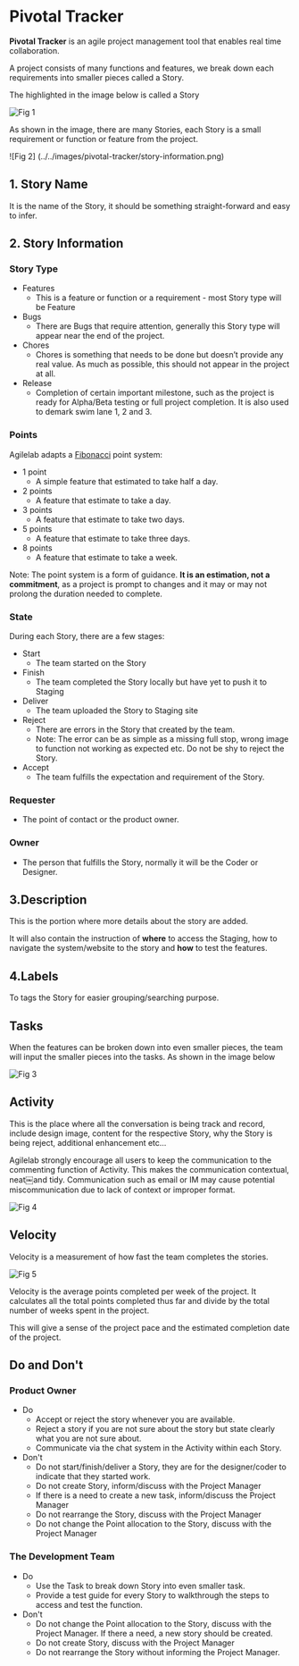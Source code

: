 # Pivotal Tracker
**Pivotal Tracker** is an agile project management tool that enables real time collaboration.

A project consists of many functions and features, we break down each requirements into smaller pieces called a Story.

The highlighted in the image below is called a Story

![Fig 1](../../images/pivotal-tracker/story.png)

As shown in the image, there are many Stories, each Story is a small requirement or function or feature from the project.

![Fig 2] (../../images/pivotal-tracker/story-information.png)

## 1. Story Name
It is the name of the Story, it should be something straight-forward and easy to infer.

## 2. Story Information

### Story Type
+ Features 
  - This is a feature or function or a requirement - most Story type will be Feature
+ Bugs
  - There are Bugs that require attention, generally this Story type will appear near the end of the project.
+ Chores
  - Chores is something that needs to be done but doesn’t provide any real value. As much as possible, this should not appear in the project at all.
+ Release
  - Completion of certain important milestone, such as the project is ready for Alpha/Beta testing or full project completion. It is also used to demark swim lane 1, 2 and 3.

### Points
Agilelab adapts a [Fibonacci](https://en.wikipedia.org/wiki/Fibonacci_number) point system: 

+ 1 point
  - A simple feature that estimated to take half a day.
+ 2 points
  - A feature that estimate to take a day.
+ 3 points
  - A feature that estimate to take two days.
+ 5 points
  - A feature that estimate to take three days.
+ 8 points
  - A feature that estimate to take a week.

Note: The point system is a form of guidance. **It is an estimation, not a commitment**, as a project is prompt to changes and it may or may not prolong the duration needed to complete.

### State
During each Story, there are a few stages:
+ Start
  - The team started on the Story
+ Finish
  - The team completed the Story locally but have yet to push it to
Staging
+ Deliver
  - The team uploaded the Story to Staging site
+ Reject
  - There are errors in the Story that created by the team.
  - Note: The error can be as simple as a missing full stop, wrong image to function not working as expected etc. Do not be shy to reject the Story.
+ Accept
  - The team fulfills the expectation and requirement of the Story.

### Requester
+ The point of contact or the product owner.

### Owner
+ The person that fulfills the Story, normally it will be the Coder or Designer.

## 3.Description
This is the portion where more details about the story are added.

It will also contain the instruction of **where** to access the Staging, how to
navigate the system/website to the story and **how** to test the features.

## 4.Labels
To tags the Story for easier grouping/searching purpose.

## Tasks
When the features can be broken down into even smaller pieces, the team will input the smaller pieces into the tasks. As shown in the image below

![Fig 3](../../images/pivotal-tracker/task.png)

## Activity
This is the place where all the conversation is being track and record, include design image, content for the respective Story, why the Story is being reject, additional enhancement etc...

Agilelab strongly encourage all users to keep the communication to the commenting function of Activity. This makes the communication contextual, neat￼and tidy. Communication such as email or IM may cause potential miscommunication due to lack of context or improper format.

![Fig 4](../../images/pivotal-tracker/activity.png)

## Velocity
Velocity is a measurement of how fast the team completes the stories.

![Fig 5](../../images/pivotal-tracker/velocity.png)

Velocity is the average points completed per week of the project. It calculates all the total points completed thus far and divide by the total number of weeks spent in the project.

This will give a sense of the project pace and the estimated completion date of the project.

## Do and Don't
### Product Owner
+ Do
  - Accept or reject the story whenever you are available.
  - Reject a story if you are not sure about the story but state clearly what you are not sure about.
  - Communicate via the chat system in the Activity within each Story.
+ Don't
  - Do not start/finish/deliver a Story, they are for the designer/coder to indicate that they started work.
  - Do not create Story, inform/discuss with the Project Manager
  - If there is a need to create a new task, inform/discuss the Project Manager
  - Do not rearrange the Story, discuss with the Project Manager
  - Do not change the Point allocation to the Story, discuss with the Project Manager

### The Development Team
+ Do
  - Use the Task to break down Story into even smaller task. 
  - Provide a test guide for every Story to walkthrough the steps to access and test the function.
+ Don't
  - Do not change the Point allocation to the Story, discuss with the Project Manager. If there a need, a new story should be created.
  - Do not create Story, discuss with the Project Manager
  - Do not rearrange the Story without informing the Project Manager.
